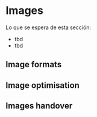 # Images

Lo que se espera de esta sección:
- tbd
- tbd

## Image formats

## Image optimisation

## Images handover
